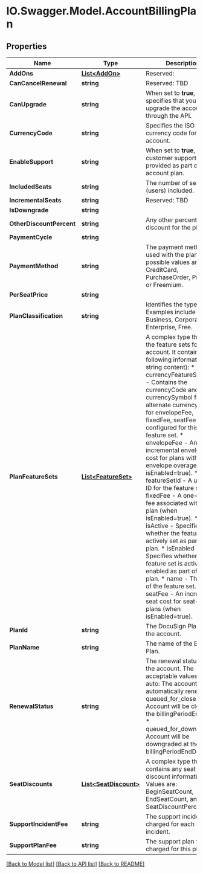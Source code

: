 # IO.Swagger.Model.AccountBillingPlan
## Properties

Name | Type | Description | Notes
------------ | ------------- | ------------- | -------------
**AddOns** | [**List&lt;AddOn&gt;**](AddOn.md) | Reserved: | [optional] 
**CanCancelRenewal** | **string** | Reserved: TBD | [optional] 
**CanUpgrade** | **string** | When set to **true**, specifies that you can upgrade the account through the API. | [optional] 
**CurrencyCode** | **string** | Specifies the ISO currency code for the account. | [optional] 
**EnableSupport** | **string** | When set to **true**, then customer support is provided as part of the account plan. | [optional] 
**IncludedSeats** | **string** | The number of seats (users) included. | [optional] 
**IncrementalSeats** | **string** | Reserved: TBD | [optional] 
**IsDowngrade** | **string** |  | [optional] 
**OtherDiscountPercent** | **string** |  Any other percentage discount for the plan.  | [optional] 
**PaymentCycle** | **string** |  | [optional] 
**PaymentMethod** | **string** |  The payment method used with the plan. The possible values are: CreditCard, PurchaseOrder, Premium, or Freemium.  | [optional] 
**PerSeatPrice** | **string** |  | [optional] 
**PlanClassification** | **string** | Identifies the type of plan. Examples include Business, Corporate, Enterprise, Free. | [optional] 
**PlanFeatureSets** | [**List&lt;FeatureSet&gt;**](FeatureSet.md) | A complex type that sets the feature sets for the account. It contains the following information (all string content):  * currencyFeatureSetPrices - Contains the currencyCode and currencySymbol for the alternate currency values for envelopeFee, fixedFee, seatFee that are configured for this plan feature set. * envelopeFee - An incremental envelope cost for plans with envelope overages (when isEnabled&#x3D;true). * featureSetId - A unique ID for the feature set. * fixedFee - A one-time fee associated with the plan (when isEnabled&#x3D;true). * isActive - Specifies whether the feature set is actively set as part of the plan. * isEnabled - Specifies whether the feature set is actively enabled as part of the plan. * name - The name of the feature set. * seatFee - An incremental seat cost for seat-based plans (when isEnabled&#x3D;true).  | [optional] 
**PlanId** | **string** | The DocuSign Plan ID for the account. | [optional] 
**PlanName** | **string** | The name of the Billing Plan. | [optional] 
**RenewalStatus** | **string** | The renewal status for the account. The acceptable values are:  * auto: The account automatically renews. * queued_for_close: Account will be closed at the billingPeriodEndDate. * queued_for_downgrade: Account will be downgraded at the billingPeriodEndDate. | [optional] 
**SeatDiscounts** | [**List&lt;SeatDiscount&gt;**](SeatDiscount.md) |  A complex type that contains any seat discount information.  Values are: BeginSeatCount, EndSeatCount, and SeatDiscountPercent.   | [optional] 
**SupportIncidentFee** | **string** | The support incident fee charged for each support incident. | [optional] 
**SupportPlanFee** | **string** | The support plan fee charged for this plan. | [optional] 

[[Back to Model list]](../README.md#documentation-for-models) [[Back to API list]](../README.md#documentation-for-api-endpoints) [[Back to README]](../README.md)

